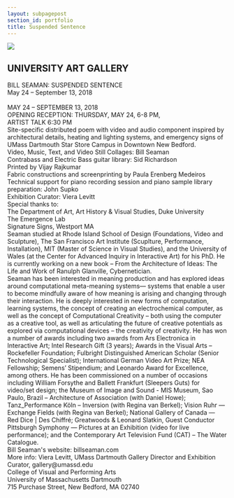 ```yaml
---
layout: subpagepost
section_id: portfolio
title: Suspended Sentence
---
```

<div class="full">
    <div class="row">
        <div class="large-12 large-centered columns">
            <img src="../images/assets/Picture42.png">
     </div>
    </div>
    <div class="Text_works">
    <h2>UNIVERSITY ART GALLERY</h2>
   <p>
   BILL SEAMAN: SUSPENDED SENTENCE<br>May 24 – September 13, 2018<br> <br>MAY 24 – SEPTEMBER 13, 2018<br>OPENING RECEPTION: THURSDAY, MAY 24, 6-8 PM,<br>ARTIST TALK 6:30 PM<br>Site-specific distributed poem with video and audio component inspired by architectural details, heating and lighting systems, and emergency signs of UMass Dartmouth Star Store Campus in Downtown New Bedford.<br>Video, Music, Text, and Video Still Collages: Bill Seaman<br>Contrabass and Electric Bass guitar library: Sid Richardson<br>Printed by Vijay Rajkumar<br>Fabric constructions and screenprinting by Paula Erenberg Medeiros<br>Technical support for piano recording session and piano sample library preparation: John Supko<br>Exhibition Curator: Viera Levitt<br>Special thanks to:<br>The Department of Art, Art History & Visual Studies, Duke University<br>The Emergence Lab<br>Signature Signs, Westport MA <br>Seaman studied at Rhode Island School of Design (Foundations, Video and Sculpture), The San Francisco Art Institute (Scuplture, Performance, Installation), MIT (Master of Science in Visual Studies), and the University of Wales (at the Center for Advanced Inquiry in Interactive Art) for his PhD. He is currently working on a new book – From the Architecture of Ideas: The Life and Work of Ranulph Glanville, Cybernetician.<br>Seaman has been interested in meaning production and has explored ideas around computational meta-meaning systems— systems that enable a user to become mindfully aware of how meaning is arising and changing through their interaction. He is deeply interested in new forms of computation, learning systems, the concept of creating an electrochemical computer, as well as the concept of Computational Creativity – both using the computer as a creative tool, as well as articulating the future of creative potentials as explored via computational devices – the creativity of creativity. He has won a number of awards including two awards from Ars Electronica in Interactive Art; Intel Research Gift (3 years); Awards in the Visual Arts – Rockefeller Foundation; Fulbright Distinguished American Scholar (Senior Technological Specialist); International German Video Art Prize; NEA Fellowship; Semens’ Stipendium; and Leonardo Award for Excellence, among others. He has been commissioned on a number of occasions including William Forsythe and Ballett Frankfurt (Sleepers Guts) for video/set design; the Museum of Image and Sound - MIS Museum, Sao Paulo, Brazil – Architecture of Association (with Daniel Howe); Tanz_Performance Köln – Inversion (with Regina van Berkel); Vision Ruhr — Exchange Fields (with Regina van Berkel); National Gallery of Canada — Red Dice | Des Chiffré; Greatwoods & Leonard Slatkin, Guest Conductor Pittsburgh Symphony — Pictures at an Exhibition (video for live performance); and the Contemporary Art Television Fund (CAT) – The Water Catalogue.<br>Bill Seaman's website: billseaman.com<br>More info: Viera Levitt, UMass Dartmouth Gallery Director and Exhibition Curator, gallery@umassd.edu<br>College of Visual and Performing Arts<br>University of Massachusetts Dartmouth<br>715 Purchase Street, New Bedford, MA 02740<br><br>
    </p>
    </div>
    </div>